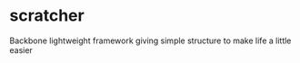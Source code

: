scratcher
=========

Backbone lightweight framework giving simple structure to make life a little easier